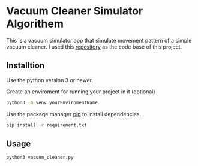 # Vacuum Cleaner Simulator Algorithem
This is a vacuum simulator app that simulate movement pattern of a simple vacuum cleaner.
I used this [repository](https://gitlab.com/kyxey/vacuum) as the code base of this project.

## Installtion
Use the python version 3 or newer.

Create an enviroment for running your project in it (optional)
``` bash
python3 -m venv yourEnviromentName
```

Use the package manager [pip](https://pip.pypa.io/en/stable/) to install dependencies.

```bash 
pip install -r requirement.txt
```

## Usage
```bash
python3 vacuum_cleaner.py
```
